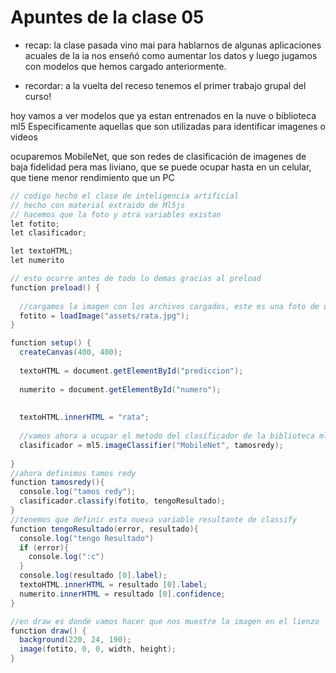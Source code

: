 # Apuntes de la clase 05 

* recap: la clase pasada vino mai para hablarnos de algunas aplicaciones acuales de la ia
nos enseñó como aumentar los datos y luego jugamos con modelos que hemos cargado anteriormente. 

* recordar: a la vuelta del receso tenemos el primer trabajo grupal del curso!

hoy vamos a ver modelos que ya estan entrenados en la nuve o biblioteca ml5 
Especificamente aquellas que son utilizadas para identificar imagenes o videos

ocuparemos MobileNet, que son redes de clasificación de imagenes de baja fidelidad pera mas liviano, que se puede ocupar hasta en un celular, que tiene menor rendimiento que un PC
 
```java
// codigo hecho el clase de inteligencia artificial
// hecho con material extraido de Ml5js
// hacemos que la foto y otra variables existan 
let fotito;
let clasificador;

let textoHTML; 
let numerito

// esto ocurre antes de todo lo demas gracias al preload
function preload() {
  
  //cargamos la imagen con los archivos cargados, este es una foto de una rata "folder/archivo"
  fotito = loadImage("assets/rata.jpg");
}

function setup() {
  createCanvas(400, 400);
  
  textoHTML = document.getElementById("prediccion");
  
  numerito = document.getElementById("numero");
  
  
  textoHTML.innerHTML = "rata";
  
  //vamos ahora a ocupar el metodo del clasificador de la biblioteca ml5js
  clasificador = ml5.imageClassifier("MobileNet", tamosredy);
  
}
//ahora definimos tamos redy
function tamosredy(){
  console.log("tamos redy");
  clasificador.classify(fotito, tengoResultado);
}
//tenemos que definir esta nueva variable resultante de classify
function tengoResultado(error, resultado){
  console.log("tengo Resultado")
  if (error){
    console.log(":c")
  }
  console.log(resultado [0].label);
  textoHTML.innerHTML = resultado [0].label;
  numerito.innerHTML = resultado [0].confidence;
}

//en draw es donde vamos hacer que nos muestre la imagen en el lienzo 
function draw() {
  background(220, 24, 190);
  image(fotito, 0, 0, width, height);
}
```
